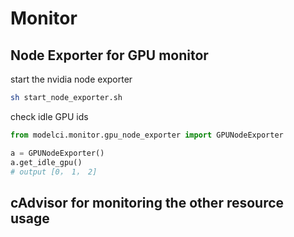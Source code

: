 # Monitor

## Node Exporter for GPU monitor

start the nvidia node exporter

```bash
sh start_node_exporter.sh
```

check idle GPU ids

```python
from modelci.monitor.gpu_node_exporter import GPUNodeExporter

a = GPUNodeExporter()
a.get_idle_gpu()
# output [0， 1， 2]

```

## cAdvisor for monitoring the other resource usage
